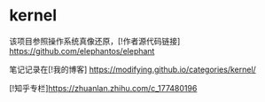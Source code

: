 # kernel
该项目参照操作系统真像还原，[!作者源代码链接] https://github.com/elephantos/elephant

笔记记录在[!我的博客] https://modifying.github.io/categories/kernel/

[!知乎专栏]https://zhuanlan.zhihu.com/c_177480196

